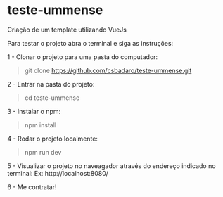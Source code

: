 # teste-ummense
Criação de um template utilizando VueJs

Para testar o projeto abra o terminal e siga as instruções:

1 - Clonar o projeto para uma pasta do computador:
> git clone https://github.com/csbadaro/teste-ummense.git

2 - Entrar na pasta do projeto:
> cd teste-ummense

3 - Instalar o npm:
> npm install

4 - Rodar o projeto localmente:
> npm run dev

5 - Visualizar o projeto no naveagador através do endereço indicado no terminal:
Ex: http://localhost:8080/

6 - Me contratar!
